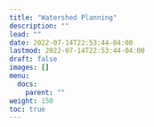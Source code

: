 ```yaml
---
title: "Watershed Planning"
description: ""
lead: ""
date: 2022-07-14T22:53:44-04:00
lastmod: 2022-07-14T22:53:44-04:00
draft: false
images: []
menu:
  docs:
    parent: ""
weight: 150
toc: true
---
```

